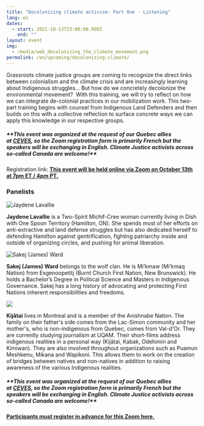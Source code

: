 ```yaml
---
title: "Decolonizing climate activism: Part One - Listening"
lang: en
dates:
  - start: 2021-10-13T23:00:00.000Z
    end: ""
layout: event
img:
  - /media/web_decolonizing_the_climate_movement.png
permalink: /en/upcoming/decolonizing-climate/
---
```

Grassroots climate justice groups are coming to recognize the direct links between colonialism and the climate crisis and are increasingly learning about Indigenous struggles… But how do we concretely decolonize the environmental movement?  With this training, we will try to reflect on how we can integrate de-colonial practices in our mobilization work. This two-part training begins with counsel from Indigenous Land Defenders and then builds on this with a collective reflection to surface concrete ways we can apply this knowledge in our respective groups.

##### \*\**This event was organized at the request of our Quebec allies at [CEVES](http://www.ceves.ca/), so the Zoom registration form is primarily French but the speakers will be exchanging in English. Climate Justice activists across so-called Canada are welcome!\*\**

Registration link: **[This event will be held online via Zoom on October 13th at 7pm ET / 4pm PT.](https://us02web.zoom.us/meeting/register/tZUrfuysqD4iE91D9K1-4GE7N9KU8l6hmAlV?fbclid=IwAR1CnW5nu6eHbmTReD9ACh4BokT4Zo3mo5KnW-t4YRHnui8LQRxBVEdpWCM)**

<!--StartFragment-->

### Panelists

![](/media/jaydene5.png "Jaydene Lavallie")

**Jaydene Lavallie** is a Two-Spirit Michif-Cree woman currently living in Dish with One Spoon Territory (Hamilton, ON). She spends most of her efforts on anti-extractive and land defense struggles but has also dedicated herself to defending Hamilton against gentrification, fighting patriarchy inside and outside of organizing circles, and pushing for animal liberation. 

![](/media/sakej5.png "Sakej (James) Ward")

**Sakej (James) Ward** belongs to the wolf clan. He is Mi’kmaw (Mi’kmaq Nation) from Esgenoopetitj (Burnt Church First Nation, New Brunswick). He holds a Bachelor’s Degree in Political Science and Masters in Indigenous Governance. Sakej has a long history of advocating and protecting First Nations inherent responsibilities and freedoms.

![](/media/kijatai5.png)

**Kijâtai** lives in Montreal and is a member of the Anishnabe Nation. The family on their father's side comes from the Lac-Simon community and her mother's, who is non-indigenous from Quebec, comes from Val-d'Or. They are currently studying journalism at UQAM. Their short-films address indigenous realities in a personal way (Kijâtai, Kabak, Odehimin and Kimiwan). They are also involved throughout organizations such as Puamun Meshkenu, Mikana and Wapikoni. This allows them to work on the creation of bridges between natives and non-natives in addition to raising awareness of the various Indigenous realities.

##### \*\**This event was organized at the request of our Quebec allies at [CEVES](http://www.ceves.ca/), so the Zoom registration form is primarily French but the speakers will be exchanging in English. Climate Justice activists across so-called Canada are welcome!\*\**

**[Participants must register in advance for this Zoom here.](https://us02web.zoom.us/meeting/register/tZUrfuysqD4iE91D9K1-4GE7N9KU8l6hmAlV?fbclid=IwAR1CnW5nu6eHbmTReD9ACh4BokT4Zo3mo5KnW-t4YRHnui8LQRxBVEdpWCM)**

<!--EndFragment-->
